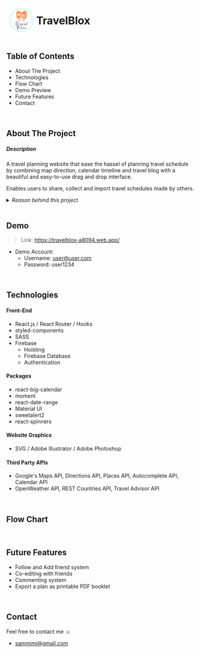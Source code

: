  <p></p>
 <picture  >
  <img align="left"  alt="TravelBlox Logo" src="./src/images/main-logo-whitebg.png" width="80" >
</picture>

# TravelBlox

<br />

## Table of Contents

- About The Project
- Technologies
- Flow Chart
- Demo Preview
- Future Features
- Contact

<br />

## About The Project

##### Description

A travel planning website that ease the hassel of planning travel schedule by combining map direction, calendar timeline and travel blog with a beautiful and easy-to-use drag and drop interface.

Enables users to share, collect and import travel schedules made by others.

<details> 
<summary><em> Reason behind this project </em></summary> 
<blockquote>
<p> Pandemic has stopped a lot of travel plans in the past few years. Recently locations around the world are beginning to open for travels, I think it's the perfect timing to build a travel planning website.  :wink: </p>

<p>
I've been planning my trips with spreadsheets and note takers, in which I had to switch platforms between calendars, maps and a lot times many personal travel blogs for planning ideas.

So here it is, **TravelBlox** that puts everything altogether :blush: :sparkling_heart:

 </p>
</blockquote>
</details>

<br />

## Demo

> Link: https://travelblox-a8094.web.app/

- Demo Account:
  - Username: user@user.com
  - Password: user1234

<br />

## Technologies

#### Front-End

- React.js / React Router / Hooks
- styled-components
- SASS
- Firebase
  - Hoisting
  - Firebase Database
  - Authentication

#### Packages

- react-big-calendar
- moment
- react-date-range
- Material UI
- sweetalert2
- react-spinners

#### Website Graphics

- SVG / Adobe Illustrator / Adobe Photoshop

#### Third Party APIs

- Google's Maps API, Directions API, Places API, Autocomplete API, Calendar API
- OpenWeather API, REST Countries API, Travel Advisor API

<br />

## Flow Chart

<br />

## Future Features

- Follow and Add friend system
- Co-editing with friends
- Commenting system
- Export a plan as printable PDF booklet

<br />

## Contact

Feel free to contact me :relaxed:

- sammimi@gmail.com
